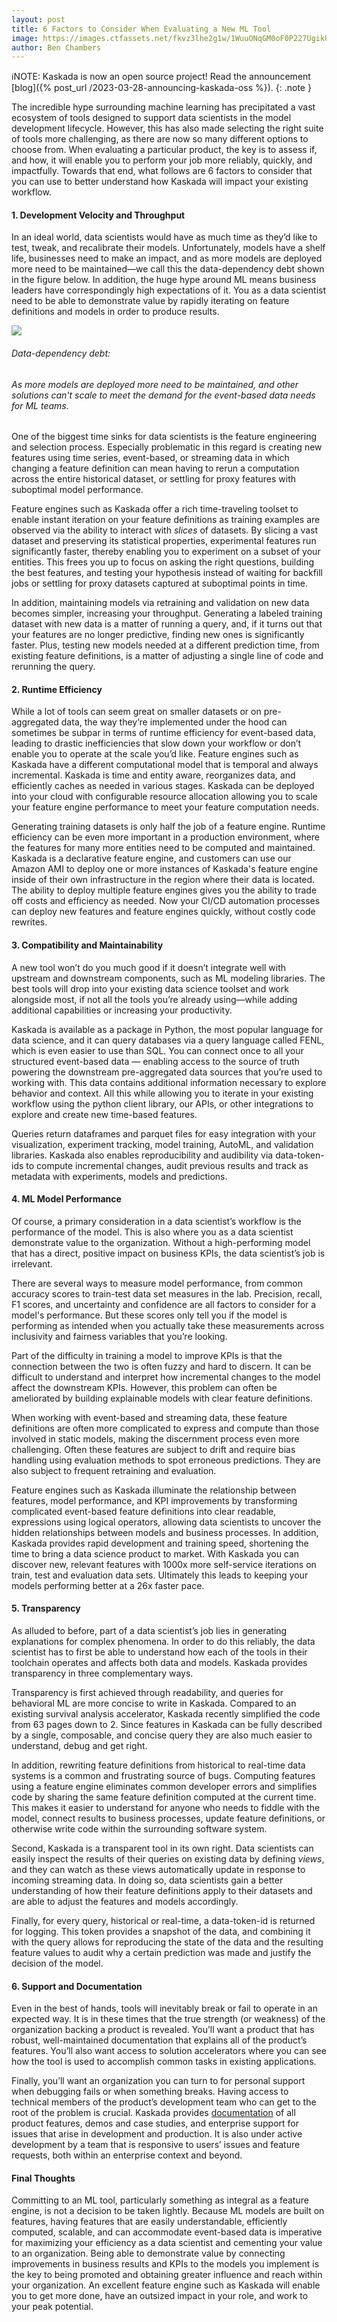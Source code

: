 ```yaml
---
layout: post
title: 6 Factors to Consider When Evaluating a New ML Tool
image: https://images.ctfassets.net/fkvz3lhe2g1w/1WuuONqGM0oF0P227UgikU/0d34dbd046c08973dc9190bed73f6c6f/Screenshot_2022-12-05_at_2.22.21_PM.png?w=2880
author: Ben Chambers
---
```

ℹ️NOTE: Kaskada is now an open source project! Read the announcement [blog]({% post_url /2023-03-28-announcing-kaskada-oss %}).
{: .note }

The incredible hype surrounding machine learning has precipitated a vast ecosystem of tools designed to support data scientists in the model development lifecycle. However, this has also made selecting the right suite of tools more challenging, as there are now so many different options to choose from. When evaluating a particular product, the key is to assess if, and how, it will enable you to perform your job more reliably, quickly, and impactfully. Towards that end, what follows are 6 factors to consider that you can use to better understand how Kaskada will impact your existing workflow.

#### 1. Development Velocity and Throughput

In an ideal world, data scientists would have as much time as they’d like to test, tweak, and recalibrate their models. Unfortunately, models have a shelf life, businesses need to make an impact, and as more models are deployed more need to be maintained—we call this the data-dependency debt shown in the figure below. In addition, the huge hype around ML means business leaders have correspondingly high expectations of it. You as a data scientist need to be able to demonstrate value by rapidly iterating on feature definitions and models in order to produce results.

![](https://images.ctfassets.net/fkvz3lhe2g1w/1Tbbsn8wnEKwMgpw1p8xZA/66bf5aff76998d22990bd8aa77e60b1b/Screen_Shot_2022-09-07_at_12.54.22_PM.png)

###### _Data-dependency debt:_

###### _As more models are deployed more need to be maintained, and other solutions can't scale to meet the demand for the event-based data needs for ML teams._

One of the biggest time sinks for data scientists is the feature engineering and selection process. Especially problematic in this regard is creating new features using time series, event-based, or streaming data in which changing a feature definition can mean having to rerun a computation across the entire historical dataset, or settling for proxy features with suboptimal model performance.

Feature engines such as Kaskada offer a rich time-traveling toolset to enable instant iteration on your feature definitions as training examples are observed via the ability to interact with  _slices_  of datasets. By slicing a vast dataset and preserving its statistical properties, experimental features run significantly faster, thereby enabling you to experiment on a subset of your entities. This frees you up to focus on asking the right questions, building the best features, and testing your hypothesis instead of waiting for backfill jobs or settling for proxy datasets captured at suboptimal points in time.

In addition, maintaining models via retraining and validation on new data becomes simpler, increasing your throughput. Generating a labeled training dataset with new data is a matter of running a query, and, if it turns out that your features are no longer predictive, finding new ones is significantly faster. Plus, testing new models needed at a different prediction time, from existing feature definitions, is a matter of adjusting a single line of code and rerunning the query.

#### 2. Runtime Efficiency

While a lot of tools can seem great on smaller datasets or on pre-aggregated data, the way they’re implemented under the hood can sometimes be subpar in terms of runtime efficiency for event-based data, leading to drastic inefficiencies that slow down your workflow or don’t enable you to operate at the scale you’d like. Feature engines such as Kaskada have a different computational model that is temporal and always incremental. Kaskada is time and entity aware, reorganizes data, and efficiently caches as needed in various stages. Kaskada can be deployed into your cloud with configurable resource allocation allowing you to scale your feature engine performance to meet your feature computation needs.

Generating training datasets is only half the job of a feature engine. Runtime efficiency can be even more important in a production environment, where the features for many more entities need to be computed and maintained. Kaskada is a declarative feature engine, and customers can use our Amazon AMI to deploy one or more instances of Kaskada's feature engine inside of their own infrastructure in the region where their data is located. The ability to deploy multiple feature engines gives you the ability to trade off costs and efficiency as needed. Now your CI/CD automation processes can deploy new features and feature engines quickly, without costly code rewrites.

#### 3. Compatibility and Maintainability

A new tool won’t do you much good if it doesn’t integrate well with upstream and downstream components, such as ML modeling libraries. The best tools will drop into your existing data science toolset and work alongside most, if not all the tools you’re already using—while adding additional capabilities or increasing your productivity.

Kaskada is available as a package in Python, the most popular language for data science, and it can query databases via a query language called FENL, which is even easier to use than SQL. You can connect once to all your structured event-based data — enabling access to the source of truth powering the downstream pre-aggregated data sources that you’re used to working with. This data contains additional information necessary to explore behavior and context. All this while allowing you to iterate in your existing workflow using the python client library, our APIs, or other integrations to explore and create new time-based features.

Queries return dataframes and parquet files for easy integration with your visualization, experiment tracking, model training, AutoML, and validation libraries. Kaskada also enables reproducibility and audibility via data-token-ids to compute incremental changes, audit previous results and track as metadata with experiments, models and predictions.

#### 4. ML Model Performance

Of course, a primary consideration in a data scientist’s workflow is the performance of the model. This is also where you as a data scientist demonstrate value to the organization. Without a high-performing model that has a direct, positive impact on business KPIs, the data scientist’s job is irrelevant.

There are several ways to measure model performance, from common accuracy scores to train-test data set measures in the lab. Precision, recall, F1 scores, and uncertainty and confidence are all factors to consider for a model's performance. But these scores only tell you if the model is performing as intended when you actually take these measurements across inclusivity and fairness variables that you’re looking.

Part of the difficulty in training a model to improve KPIs is that the connection between the two is often fuzzy and hard to discern. It can be difficult to understand and interpret how incremental changes to the model affect the downstream KPIs. However, this problem can often be ameliorated by building explainable models with clear feature definitions.

When working with event-based and streaming data, these feature definitions are often more complicated to express and compute than those involved in static models, making the discernment process even more challenging. Often these features are subject to drift and require bias handling using evaluation methods to spot erroneous predictions. They are also subject to frequent retraining and evaluation.

Feature engines such as Kaskada illuminate the relationship between features, model performance, and KPI improvements by transforming complicated event-based feature definitions into clear readable, expressions using logical operators, allowing data scientists to uncover the hidden relationships between models and business processes. In addition, Kaskada provides rapid development and training speed, shortening the time to bring a data science product to market. With Kaskada you can discover new, relevant features with 1000x more self-service iterations on train, test and evaluation data sets. Ultimately this leads to keeping your models performing better at a 26x faster pace.

#### 5. Transparency

As alluded to before, part of a data scientist’s job lies in generating explanations for complex phenomena. In order to do this reliably, the data scientist has to first be able to understand how each of the tools in their toolchain operates and affects both data and models. Kaskada provides transparency in three complementary ways.

Transparency is first achieved through readability, and queries for behavioral ML are more concise to write in Kaskada. Compared to an existing survival analysis accelerator, Kaskada recently simplified the code from 63 pages down to 2. Since features in Kaskada can be fully described by a single, composable, and concise query they are also much easier to understand, debug and get right.

In addition, rewriting feature definitions from historical to real-time data systems is a common and frustrating source of bugs. Computing features using a feature engine eliminates common developer errors and simplifies code by sharing the same feature definition computed at the current time. This makes it easier to understand for anyone who needs to fiddle with the model, connect results to business processes, update feature definitions, or otherwise write code within the surrounding software system.

Second, Kaskada is a transparent tool in its own right. Data scientists can easily inspect the results of their queries on existing data by defining  _views_, and they can watch as these views automatically update in response to incoming streaming data. In doing so, data scientists gain a better understanding of how their feature definitions apply to their datasets and are able to adjust the features and models accordingly.

Finally, for every query, historical or real-time, a data-token-id is returned for logging. This token provides a snapshot of the data, and combining it with the query allows for reproducing the state of the data and the resulting feature values to audit why a certain prediction was made and justify the decision of the model.

#### 6. Support and Documentation

Even in the best of hands, tools will inevitably break or fail to operate in an expected way. It is in these times that the true strength (or weakness) of the organization backing a product is revealed. You’ll want a product that has robust, well-maintained documentation that explains all of the product’s features. You’ll also want access to solution accelerators where you can see how the tool is used to accomplish common tasks in existing applications.

Finally, you’ll want an organization you can turn to for personal support when debugging fails or when something breaks. Having access to technical members of the product’s development team who can get to the root of the problem is crucial. Kaskada provides  [documentation](https://kaskada-ai.github.io/docs-site)  of all product features, demos and case studies, and enterprise support for issues that arise in development and production. It is also under active development by a team that is responsive to users’ issues and feature requests, both within an enterprise context and beyond.

#### Final Thoughts

Committing to an ML tool, particularly something as integral as a feature engine, is not a decision to be taken lightly. Because ML models are built on features, having features that are easily understandable, efficiently computed, scalable, and can accommodate event-based data is imperative for maximizing your efficiency as a data scientist and cementing your value to an organization. Being able to demonstrate value by connecting improvements in business results and KPIs to the models you implement is the key to being promoted and obtaining greater influence and reach within your organization. An excellent feature engine such as Kaskada will enable you to get more done, have an outsized impact in your role, and work to your peak potential.